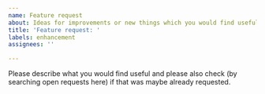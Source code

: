 ```yaml
---
name: Feature request
about: Ideas for improvements or new things which you would find useful are always welcome
title: 'Feature request: '
labels: enhancement
assignees: ''

---
```


Please describe what you would find useful and please also check (by searching open requests here) if that was maybe already requested.
